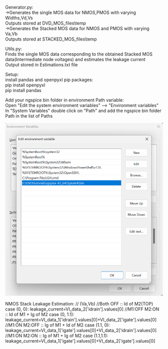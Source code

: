 
Generator.py:\
->Generates the single MOS data for NMOS,PMOS with varying Widths,Vd,Vs \
    Outputs stored at DVD_MOS_files\temp \
->Generates the Stacked MOS data for NMOS and PMOS with varying Va,Vb \
    Outputs stored at STACKED_MOS_files\temp 

Utils.py:\
Finds the single MOS data corresponding to the obtained Stacked MOS data(Intermediate node voltages) and estimates the leakage current \
    Output stored in Estimations.txt file

Setup:\
install pandas and openpyxl pip packages:\
pip install openpyxl \
pip install pandas 

Add your ngspice bin folder in environment Path variable:\
Open "Edit the system environment variables" --> "Environment variables" \
In "System Variables" double click on "Path" and add the ngspice bin folder Path in the list of Paths 

![alt text](image.png)

NMOS Stack Leakage Estimation:
//   (Va,Vb)
//Both OFF :: Id of M2(TOP)
case (0, 0):
    leakage_current=VI_data_2['idrain'].values[0]
//M1:OFF M2:ON :: Id of M1 + Ig of M2
case (0, 1.1):
    leakage_current=VI_data_1['idrain'].values[0]+VI_data_2['igate'].values[0]
//M1:ON M2:OFF :: Ig of M1 + Id of M2
case (1.1, 0):
    leakage_current=VI_data_1['igate'].values[0]+VI_data_2['idrain'].values[0]
//M1:ON M2:ON :: Ig of M1 + Ig of M2
case (1.1,1.1):
    leakage_current=VI_data_1['igate'].values[0]+VI_data_2['igate'].values[0]